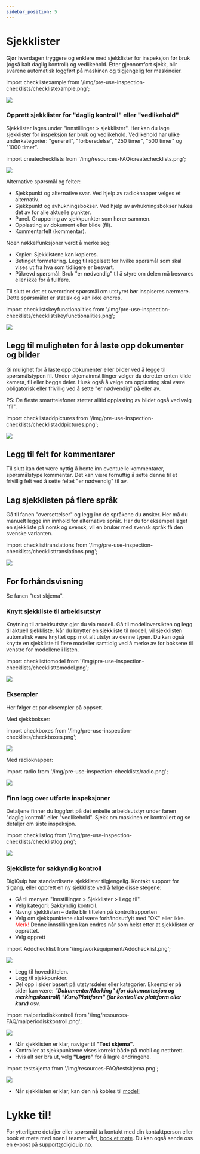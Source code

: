 ```yaml
---
sidebar_position: 5
---
```


# Sjekklister

Gjør hverdagen tryggere og enklere med sjekklister for inspeksjon før bruk (også kalt daglig kontroll) og vedlikehold. Etter gjennomført sjekk, blir svarene automatisk loggført på maskinen og tilgjengelig for maskineier.

import checklistexample from '/img/pre-use-inspection-checklists/checklistexample.png';

<img src={checklistexample} style={{width:800}} />

### Opprett sjekklister for "daglig kontroll" eller "vedlikehold"
Sjekklister lages under "innstillinger > sjekklister". Her kan du lage sjekklister for inspeksjon før bruk og vedlikehold. Vedlikehold har ulike underkategorier: "generell", "forberedelse", "250 timer", "500 timer" og "1000 timer".

import createchecklists from '/img/resources-FAQ/createchecklists.png';

<img src={createchecklists} style={{width:800}} />

Alternative spørsmål og felter:
* Sjekkpunkt og alternative svar. Ved hjelp av radioknapper velges et alternativ.
* Sjekkpunkt og avhukningsbokser. Ved hjelp av avhukningsbokser hukes det av for alle aktuelle punkter.
* Panel. Gruppering av sjekkpunkter som hører sammen.
* Opplasting av dokument eller bilde (fil).
* Kommentarfelt (kommentar).

Noen nøkkelfunksjoner verdt å merke seg:

* Kopier: Sjekklistene kan kopieres.
* Betinget formatering. Legg til regelsett for hvilke spørsmål som skal vises ut fra hva som tidligere er besvart.
* Påkrevd spørsmål: Bruk "er nødvendig" til å styre om delen må besvares eller ikke for å fullføre.

Til slutt er det et overordnet spørsmål om utstyret bør inspiseres nærmere. Dette spørsmålet er statisk og kan ikke endres.

import checklistskeyfunctionalities from '/img/pre-use-inspection-checklists/checklistskeyfunctionalities.png';

<img src={checklistskeyfunctionalities} style={{width:800}} />

## Legg til muligheten for å laste opp dokumenter og bilder

Gi mulighet for å laste opp dokumenter eller bilder ved å legge til spørsmålstypen fil. Under skjemainnstillinger velger du deretter enten kilde kamera, fil eller begge deler. Husk også å velge om opplasting skal være obligatorisk eller frivillig ved å sette "er nødvendig" på eller av.

PS: De fleste smarttelefoner støtter alltid opplasting av bildet også ved valg "fil".

import checklistaddpictures from '/img/pre-use-inspection-checklists/checklistaddpictures.png';

<img src={checklistaddpictures} style={{width:800}} />

## Legg til felt for kommentarer

Til slutt kan det være nyttig å hente inn eventuelle kommentarer, spørsmålstype kommentar. Det kan være fornuftig å sette denne til et frivillig felt ved å sette feltet "er nødvendig" til av.

## Lag sjekklisten på flere språk
Gå til fanen "oversettelser" og legg inn de språkene du ønsker. Her må du manuelt legge inn innhold for alternative språk. Har du for eksempel laget en sjekkliste på norsk og svensk, vil en bruker med svensk språk få den svenske varianten.

import checklisttranslations from '/img/pre-use-inspection-checklists/checklisttranslations.png';

<img src={checklisttranslations} style={{width:800}} />

## For forhåndsvisning
Se fanen "test skjema".

### Knytt sjekkliste til arbeidsutstyr

Knytning til arbeidsutstyr gjør du via modell. Gå til modelloversikten og legg til aktuell sjekkliste. Når du knytter en sjekkliste til modell, vil sjekklisten automatisk være knyttet opp mot alt utstyr av denne typen. Du kan også knytte en sjekkliste til flere modeller samtidig ved å merke av for boksene til venstre for modellene i listen.

import checklisttomodel from '/img/pre-use-inspection-checklists/checklisttomodel.png';

<img src={checklisttomodel} style={{width:800}} />

### Eksempler
Her følger et par eksempler på oppsett.

Med sjekkbokser:

import checkboxes from '/img/pre-use-inspection-checklists/checkboxes.png';

<img src={checkboxes} style={{width:250}} />

Med radioknapper:

import radio from '/img/pre-use-inspection-checklists/radio.png';

<img src={radio} style={{width:250}} />

### Finn logg over utførte inspeksjoner
Detaljene finner du loggført på det enkelte arbeidsutstyr under fanen "daglig kontroll" eller "vedlikehold". Sjekk om maskinen er kontrollert og se detaljer om siste inspeksjon.

import checklistlog from '/img/pre-use-inspection-checklists/checklistlog.png';

<img src={checklistlog} style={{width:800}} />

### Sjekkliste for sakkyndig kontroll

DigiQuip har standardiserte sjekklister tilgjengelig. Kontakt support for tilgang, eller opprett en ny sjekkliste ved å følge disse stegene:

* Gå til menyen "Innstillinger > Sjekklister > Legg til".                                                                                 
* Velg kategori: Sakkyndig kontroll.
* Navngi sjekklisten – dette blir tittelen på kontrollrapporten 
* Velg om sjekkpunktene skal være forhåndsutfylt med "OK" eller ikke.
<font color="red">Merk!</font> Denne innstillingen kan endres når som helst etter at sjekklisten er opprettet.
* Velg opprett


import Addchecklist from '/img/workequipment/Addchecklist.png'; 

<img src={Addchecklist} style={{width:800}} />

* Legg til hovedtittelen.
* Legg til sjekkpunkter.   
* Del opp i sider basert på utstyrsdeler eller kategorier. Eksempler på sider kan være: ***"Dokumenter/Merking" (for dokumentasjon og merkingskontroll) "Kurv/Plattform" (for kontroll av plattform eller kurv)*** osv.

import malperiodiskkontroll from '/img/resources-FAQ/malperiodiskkontroll.png'; 

 <img src={malperiodiskkontroll} style={{width:400}} />

* Når sjekklisten er klar, naviger til **"Test skjema"**.
* Kontroller at sjekkpunktene vises korrekt både på mobil og nettbrett.
* Hvis alt ser bra ut, velg **"Lagre"** for å lagre endringene.

import testskjema from '/img/resources-FAQ/testskjema.png'; 

 <img src={testskjema} style={{width:400}} />

* Når sjekklisten er klar, kan den nå kobles til [modell](/docs/DigiQuip/checklists#knytt-sjekkliste-til-arbeidsutstyr)

# Lykke til!

For ytterligere detaljer eller spørsmål ta kontakt med din kontaktperson eller book et møte med noen i teamet vårt, [book et møte](/contact). Du kan også sende oss en e-post på support@digiquip.no.